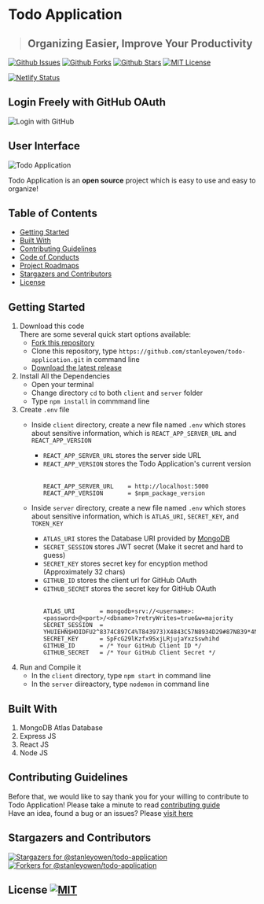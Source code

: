 # Todo Application
> ## Organizing Easier, Improve Your Productivity
[![Github Issues](https://img.shields.io/github/issues/stanleyowen/todo-application?style=flat-square)](https://github.com/stanleyowen/todo-application/issues)
[![Github Forks](https://img.shields.io/github/forks/stanleyowen/todo-application?style=flat-square)](https://github.com/stanleyowen/todo-application/network/members)
[![Github Stars](https://img.shields.io/github/stars/stanleyowen/todo-application?style=flat-square)](https://github.com/stanleyowen/todo-application/stargazers)
[![MIT License](https://img.shields.io/github/license/stanleyowen/todo-application?style=flat-square)](https://github.com/stanleyowen/todo-application/blob/master/LICENSE)

[![Netlify Status](https://api.netlify.com/api/v1/badges/56772f5c-0c69-41e8-a788-69ca591e70ef/deploy-status)](https://app.netlify.com/sites/todoapp-task/deploys)

## Login Freely with GitHub OAuth
![Login with GitHub](https://user-images.githubusercontent.com/69080584/111054818-4ad56700-84a2-11eb-80ff-fc31f0acedcf.png)

## User Interface
![Todo Application](https://user-images.githubusercontent.com/69080584/110568127-1ea9a580-8185-11eb-8db3-0d5156118aed.png)

Todo Application is an **open source** project which is easy to use and easy to organize!

## Table of Contents
- [Getting Started](#getting-started)
- [Built With](#built-with)
- [Contributing Guidelines](#contributing-guidelines)
- [Code of Conducts](CODE_OF_CONDUCT.md)
- [Project Roadmaps](https://github.com/stanleyowen/todo-application/projects)
- [Stargazers and Contributors](#stargazers-and-contributors)
- [License](#license)

## Getting Started
1. Download this code<br/>
  There are some several quick start options available:
    - [Fork this repository](https://github.com/stanleyowen/todo-application/fork)
    - Clone this repository, type `https://github.com/stanleyowen/todo-application.git` in command line
    - [Download the latest release](https://github.com/stanleyowen/todo-application/archive/v0.3.7.zip)
2. Install All the Dependencies
    - Open your terminal
    - Change directory `cd` to both `client` and `server` folder
    - Type `npm install` in commmand line
3. Create `.env` file
    - Inside `client` directory, create a new file named `.env` which stores about sensitive information, which is `REACT_APP_SERVER_URL` and `REACT_APP_VERSION`
      - `REACT_APP_SERVER_URL` stores the server side URL
      - `REACT_APP_VERSION` stores the Todo Application's current version<br /><br />
          ```
          REACT_APP_SERVER_URL    = http://localhost:5000
          REACT_APP_VERSION       = $npm_package_version
          ```

    - Inside `server` directory, create a new file named `.env` which stores about sensitive information, which is `ATLAS_URI`, `SECRET_KEY`, and `TOKEN_KEY`
      - `ATLAS_URI` stores the Database URI provided by [MongoDB](https://www.mongodb.com/2)
      - `SECRET_SESSION` stores JWT secret (Make it secret and hard to guess)
      - `SECRET_KEY` stores secret key for encyption method (Approximately 32 chars)
      - `GITHUB_ID` stores the client url for GitHub OAuth
      - `GITHUB_SECRET` stores the secret key for GitHub OAuth<br /><br />
          ```
          ATLAS_URI       = mongodb+srv://<username>:<password>@<port>/<dbname>?retryWrites=true&w=majority
          SECRET_SESSION  = YHUIEHN$HOIDFU2^8374C897C4%T843973)X4843C57N8934D29#87N839*4NC07489BC3
          SECRET_KEY      = SpFcG29lKzfx9SxjLRjujaYxzSswhihd
          GITHUB_ID       = /* Your GitHub Client ID */
          GITHUB_SECRET   = /* Your GitHub Client Secret */
          ```
  4. Run and Compile it
      - In the `client` directory, type `npm start` in command line
      - In the `server` diireactory, type `nodemon` in command line

## Built With
  1. MongoDB Atlas Database
  2. Express JS
  3. React JS
  4. Node JS

## Contributing Guidelines
  Before that, we would like to say thank you for your willing to contribute to Todo Application! Please take a minute to read [contributing guide](CONTRIBUTING.md#contributing)<br/>
  Have an idea, found a bug or an issues? Please [visit here](https://github.com/stanleyowen/todo-application/issues/new/choose)

## Stargazers and Contributors
   [![Stargazers for @stanleyowen/todo-application](https://reporoster.com/stars/stanleyowen/todo-application)](https://github.com/stanleyowen/todo-application/stargazers)
   [![Forkers for @stanleyowen/todo-application](https://reporoster.com/forks/stanleyowen/todo-application)](https://github.com/stanleyowen/todo-application/network/members)

## License [![MIT](https://img.shields.io/github/license/stanleyowen/todo-application?style=flat-square)](LICENSE)